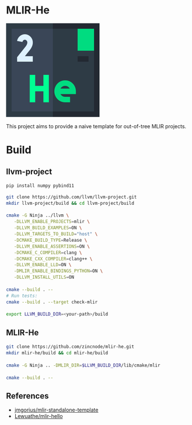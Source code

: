 # MLIR-He

![logo](images/icon-helium.png)

This project aims to provide a naive template for out-of-tree MLIR projects. 

# Build

## llvm-project

```sh
pip install numpy pybind11
```

```sh
git clone https://github.com/llvm/llvm-project.git
mkdir llvm-project/build && cd llvm-project/build

cmake -G Ninja ../llvm \
   -DLLVM_ENABLE_PROJECTS=mlir \
   -DLLVM_BUILD_EXAMPLES=ON \
   -DLLVM_TARGETS_TO_BUILD="host" \
   -DCMAKE_BUILD_TYPE=Release \
   -DLLVM_ENABLE_ASSERTIONS=ON \
   -DCMAKE_C_COMPILER=clang \
   -DCMAKE_CXX_COMPILER=clang++ \
   -DLLVM_ENABLE_LLD=ON \
   -DMLIR_ENABLE_BINDINGS_PYTHON=ON \
   -DLLVM_INSTALL_UTILS=ON

cmake --build . --
# Run tests:
cmake --build . --target check-mlir

export LLVM_BUILD_DIR=<your-path>/build
```

## MLIR-He

```sh
git clone https://github.com/zincnode/mlir-he.git
mkdir mlir-he/build && cd mlir-he/build

cmake -G Ninja .. -DMLIR_DIR=$LLVM_BUILD_DIR/lib/cmake/mlir

cmake --build . --
```

## References

- [jmgorius/mlir-standalone-template](https://github.com/jmgorius/mlir-standalone-template)
- [Lewuathe/mlir-hello](https://github.com/Lewuathe/mlir-hello)
